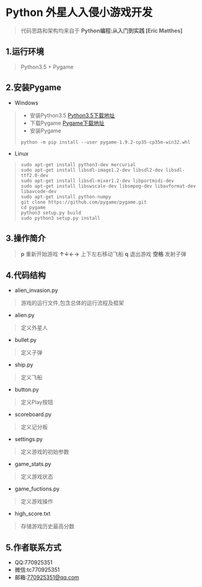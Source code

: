 # Python 外星人入侵小游戏开发
> 代码思路和架构均来自于 **Python编程:从入门到实践 [Eric Matthes]**
## 1.运行环境
> Python3.5 + Pygame
## 2.安装Pygame
- Windows
> - 安装Python3.5 
[Python3.5下载地址](https://www.python.org/ftp/python/3.5.4/python-3.5.4.exe)
> - 下载Pygame
[Pygame下载地址](https://bitbucket.org/pygame/pygame/downloads/pygame-1.9.2-cp35-cp35m-win32.whl)
> - 安装Pygame
> ```
> python -m pip install --user pygame-1.9.2-cp35-cp35m-win32.whl
> ```
- Linux 
> ```
> sudo apt-get install python3-dev mercurial
> sudo apt-get install libsdl-image1.2-dev libsdl2-dev libsdl-ttf2.0-dev
> sudo apt-get install libsdl-mixer1.2-dev libportmidi-dev
> sudo apt-get install libswscale-dev libsmpeg-dev libavformat-dev libavcode-dev
> sudo apt-get install python-numpy
> git clone https://github.com/pygame/pygame.git
> cd pygame
> python3 setup.py build
> sudo python3 setup.py install
> ```
## 3.操作简介
> **p**  重新开始游戏
> **↑↓←→** 上下左右移动飞船
> **q** 退出游戏
> **空格** 发射子弹
## 4.代码结构
- alien_invasion.py
> 游戏的运行文件,包含总体的运行流程及框架
- alien.py
> 定义外星人
- bullet.py
> 定义子弹
- ship.py
> 定义飞船
- button.py
> 定义Play按钮
- scoreboard.py
> 定义记分板
- settings.py
> 定义游戏的初始参数
- game_stats.py
> 定义游戏状态
- game_fuctions.py
> 定义游戏操作
- high_score.txt
> 存储游戏历史最高分数

## 5.作者联系方式
- QQ:770925351
- 微信:tc770925351
- 邮箱:770925351@qq.com
